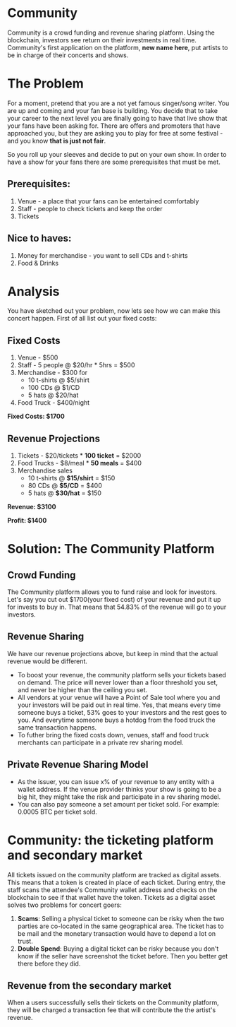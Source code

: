 # Community
Community is a crowd funding and revenue sharing platform. Using the blockchain,
investors see return on their investments in real time. Community's first application 
on the platform, **new name here**, put artists to be in charge of their concerts and 
shows.

# The Problem
For a moment, pretend that you are a not yet famous singer/song writer.
You are up and coming and your fan base is building.
You decide that to take your career to the next level you are finally going to have that 
live show that your fans have been asking for.
There are offers and promoters that have approached you, but they are asking you to
play for free at some festival - and you know **that is just not fair**. 

So you roll up your sleeves and decide to put on your own show.
In order to have a show for your fans there are some prerequisites that must be met.
## Prerequisites:
1. Venue - a place that your fans can be entertained comfortably
1. Staff - people to check tickets and keep the order
1. Tickets
## Nice to haves:
1. Money for merchandise - you want to sell CDs and t-shirts 
1. Food & Drinks

# Analysis
You have sketched out your problem, now lets see how we can make this concert happen. First of all list out your fixed costs:
## Fixed Costs
1. Venue - $500
1. Staff - 5 people @ $20/hr * 5hrs = $500
1. Merchandise - $300 for
    * 10 t-shirts @ $5/shirt
    * 100 CDs @ $1/CD
    * 5 hats @ $20/hat
1. Food Truck - $400/night

**Fixed Costs: $1700**

## Revenue Projections
1. Tickets - $20/tickets * **100 ticket** = $2000
1. Food Trucks - $8/meal * **50 meals** = $400
1. Merchandise sales
    * 10 t-shirts @ **$15/shirt** = $150
    * 80 CDs @ **$5/CD** = $400
    * 5 hats @ **$30/hat** = $150

**Revenue: $3100**

**Profit: $1400**

# Solution: The Community Platform
## Crowd Funding
The Community platform allows you to fund raise and look for investors. Let's say you cut 
out $1700(your fixed cost) of your revenue and put it up for invests to buy in. That means 
that 54.83% of the revenue will go to your investors.
## Revenue Sharing
We have our revenue projections above, but keep in mind that the actual revenue would be 
different.
* To boost your revenue, the community platform sells your tickets based on demand. The 
price will never lower than a floor threshold you set, and never be higher than the ceiling
you set.
* All vendors at your venue will have a Point of Sale tool where you and your investors will
be paid out in real time. Yes, that means every time someone buys a ticket, 53% goes to your
investors and the rest goes to you. And everytime someone buys a hotdog from the food truck
the same transaction happens.
* To futher bring the fixed costs down, venues, staff and food truck merchants can 
participate in a private rev sharing model. 
## Private Revenue Sharing Model
* As the issuer, you can issue x% of your revenue to any entity with a wallet address. If 
the venue provider thinks your show is going to be a big hit, they might take the risk and
participate in a rev sharing model.
* You can also pay someone a set amount per ticket sold. For example: 0.0005 BTC per ticket 
sold.

# Community: the ticketing platform and secondary market
All tickets issued on the community platform are tracked as digital assets. This means that
a token is created in place of each ticket. During entry, the staff scans the attendee's
Community wallet address and checks on the blockchain to see if that wallet have the token.
Tickets as a digital asset solves two problems for concert goers:
1. **Scams**: Selling a physical ticket to someone can be risky when the two parties are 
co-located in the same geographical area. The ticket has to be mail and the monetary
transaction would have to depend a lot on trust.
1. **Double Spend**: Buying a digital ticket can be risky because you don't know if the
seller have screenshot the ticket before. Then you better get there before they did.
## Revenue from the secondary market
When a users successfully sells their tickets on the Community platform, they will be charged a transaction fee that will contribute the the artist's revenue.
